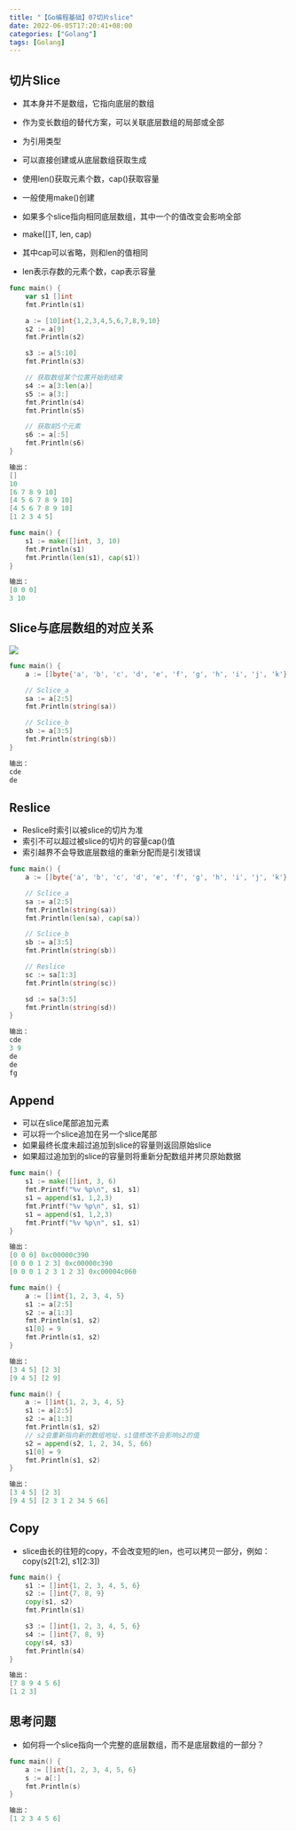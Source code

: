 ```yaml
---
title: "【Go编程基础】07切片slice"
date: 2022-06-05T17:20:41+08:00
categories: ["Golang"]
tags: [Golang]
---
```

## 切片Slice

- 其本身并不是数组，它指向底层的数组
- 作为变长数组的替代方案，可以关联底层数组的局部或全部
- 为引用类型
- 可以直接创建或从底层数组获取生成
- 使用len()获取元素个数，cap()获取容量
- 一般使用make()创建
- 如果多个slice指向相同底层数组，其中一个的值改变会影响全部

- make([]T, len, cap)
- 其中cap可以省略，则和len的值相同
- len表示存数的元素个数，cap表示容量

```go
func main() {
	var s1 []int
	fmt.Println(s1)

	a := [10]int{1,2,3,4,5,6,7,8,9,10}
	s2 := a[9]
	fmt.Println(s2)

	s3 := a[5:10]
	fmt.Println(s3)

	// 获取数组某个位置开始到结束
	s4 := a[3:len(a)]
	s5 := a[3:]
	fmt.Println(s4)
	fmt.Println(s5)

	// 获取前5个元素
	s6 := a[:5]
	fmt.Println(s6)
}

输出：
[]
10
[6 7 8 9 10]
[4 5 6 7 8 9 10]
[4 5 6 7 8 9 10]
[1 2 3 4 5]
```

```go
func main() {
	s1 := make([]int, 3, 10)
	fmt.Println(s1)
	fmt.Println(len(s1), cap(s1))
}

输出：
[0 0 0]
3 10
```

## Slice与底层数组的对应关系
![](https://cdn.clang.asia/blog/2022/%E3%80%90Go%E7%BC%96%E7%A8%8B%E5%9F%BA%E7%A1%80%E3%80%9107%E5%88%87%E7%89%87slice_1.png-watermark)

```go
func main() {
	a := []byte{'a', 'b', 'c', 'd', 'e', 'f', 'g', 'h', 'i', 'j', 'k'}

	// Sclice_a
	sa := a[2:5]
	fmt.Println(string(sa))

	// Sclice_b
	sb := a[3:5]
	fmt.Println(string(sb))
}

输出：
cde
de
```

## Reslice
- Reslice时索引以被slice的切片为准
- 索引不可以超过被slice的切片的容量cap()值
- 索引越界不会导致底层数组的重新分配而是引发错误

```go
func main() {
	a := []byte{'a', 'b', 'c', 'd', 'e', 'f', 'g', 'h', 'i', 'j', 'k'}

	// Sclice_a
	sa := a[2:5]
	fmt.Println(string(sa))
	fmt.Println(len(sa), cap(sa))

	// Sclice_b
	sb := a[3:5]
	fmt.Println(string(sb))

	// Reslice
	sc := sa[1:3]
	fmt.Println(string(sc))

	sd := sa[3:5]
	fmt.Println(string(sd))
}

输出：
cde
3 9
de
de
fg
```

## Append
- 可以在slice尾部追加元素
- 可以将一个slice追加在另一个slice尾部
- 如果最终长度未超过追加到slice的容量则返回原始slice
- 如果超过追加到的slice的容量则将重新分配数组并拷贝原始数据

```go
func main() {
	s1 := make([]int, 3, 6)
	fmt.Printf("%v %p\n", s1, s1)
	s1 = append(s1, 1,2,3)
	fmt.Printf("%v %p\n", s1, s1)
	s1 = append(s1, 1,2,3)
	fmt.Printf("%v %p\n", s1, s1)
}

输出：
[0 0 0] 0xc00000c390
[0 0 0 1 2 3] 0xc00000c390
[0 0 0 1 2 3 1 2 3] 0xc00004c060
```

```go
func main() {
	a := []int{1, 2, 3, 4, 5}
	s1 := a[2:5]
	s2 := a[1:3]
	fmt.Println(s1, s2)
	s1[0] = 9
	fmt.Println(s1, s2)
}

输出：
[3 4 5] [2 3]
[9 4 5] [2 9]
```

```go
func main() {
	a := []int{1, 2, 3, 4, 5}
	s1 := a[2:5]
	s2 := a[1:3]
	fmt.Println(s1, s2)
	// s2会重新指向新的数组地址，s1值修改不会影响s2的值
	s2 = append(s2, 1, 2, 34, 5, 66)
	s1[0] = 9
	fmt.Println(s1, s2)
}

输出：
[3 4 5] [2 3]
[9 4 5] [2 3 1 2 34 5 66]
```

## Copy
- slice由长的往短的copy，不会改变短的len，也可以拷贝一部分，例如：copy(s2[1:2], s1[2:3])

```go
func main() {
	s1 := []int{1, 2, 3, 4, 5, 6}
	s2 := []int{7, 8, 9}
	copy(s1, s2)
	fmt.Println(s1)

	s3 := []int{1, 2, 3, 4, 5, 6}
	s4 := []int{7, 8, 9}
	copy(s4, s3)
	fmt.Println(s4)
}

输出：
[7 8 9 4 5 6]
[1 2 3]
```

## 思考问题
- 如何将一个slice指向一个完整的底层数组，而不是底层数组的一部分？

```go
func main() {
	a := []int{1, 2, 3, 4, 5, 6}
	s := a[:]
	fmt.Println(s)
}

输出：
[1 2 3 4 5 6]
```
